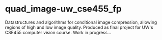 # quad_image-uw_cse455_fp
Datastructures and algorithms for conditional image compression, allowing regions of high and low image quality. Produced as final project for UW's CSE455 computer vision course. Work in progress...
